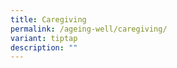 ```yaml
---
title: Caregiving
permalink: /ageing-well/caregiving/
variant: tiptap
description: ""
---
```

<p></p>